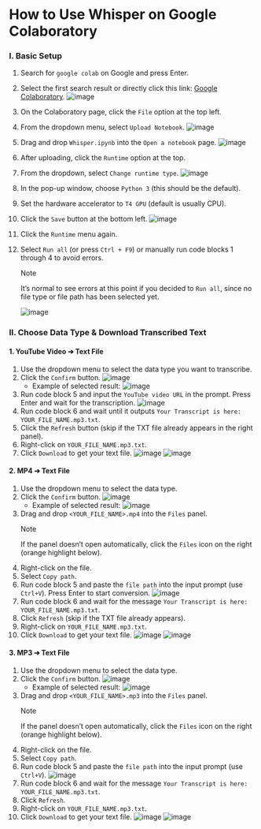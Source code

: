 # How to Use Whisper on Google Colaboratory

### I. Basic Setup
1. Search for `google colab` on Google and press Enter.
2. Select the first search result or directly click this link: [Google Colaboratory](https://colab.research.google.com).
    ![image](images\1_google_search.png)
3. On the Colaboratory page, click the `File` option at the top left.
4. From the dropdown menu, select `Upload Notebook`.
    ![image](images\2_upload_colab.png)
5. Drag and drop `Whisper.ipynb` into the `Open a notebook` page.
    ![image](images\3_drag_drop_ipynb.png)
6. After uploading, click the `Runtime` option at the top.
7. From the dropdown, select `Change runtime type`.
    ![image](images\4_change_runtype.png)
8. In the pop-up window, choose `Python 3` (this should be the default).
9. Set the hardware accelerator to `T4 GPU` (default is usually CPU).
10. Click the `Save` button at the bottom left.
    ![image](images\5_select_runtime.png)
11. Click the `Runtime` menu again.
12. Select `Run all` (or press `Ctrl + F9`) or manually run code blocks 1 through 4 to avoid errors.

    > [!NOTE]  
    > It’s normal to see errors at this point if you decided to `Run all`, since no file type or file path has been selected yet.

    ![image](images\6_run_all.png)

### II. Choose Data Type & Download Transcribed Text

#### 1. YouTube Video ➔ Text File
1. Use the dropdown menu to select the data type you want to transcribe.
2. Click the `Confirm` button.
    ![image](images\youtube_1.png)
    - Example of selected result:
        ![image](images\youtube_2.png)
3. Run code block 5 and input the `YouTube video URL` in the prompt. Press Enter and wait for the transcription.
    ![image](images\youtube_3.png)
4. Run code block 6 and wait until it outputs `Your Transcript is here: YOUR_FILE_NAME.mp3.txt`.
5. Click the `Refresh` button (skip if the TXT file already appears in the right panel).
6. Right-click on `YOUR_FILE_NAME.mp3.txt`.
7. Click `Download` to get your text file.
    ![image](images\youtube_4.png)
    ![image](images\youtube_5.png)

#### 2. MP4 ➔ Text File
1. Use the dropdown menu to select the data type.
2. Click the `Confirm` button.
    ![image](images\mp4_1.png)
    - Example of selected result:
        ![image](images\mp4_2.png)
3. Drag and drop `<YOUR_FILE_NAME>.mp4` into the `Files` panel.
    > [!NOTE]  
    > If the panel doesn’t open automatically, click the `Files` icon on the right (orange highlight below).
4. Right-click on the file.
5. Select `Copy path`.
6. Run code block 5 and paste the `file path` into the input prompt (use `Ctrl+V`). Press Enter to start conversion.
    ![image](images\mp4_3.png)
7. Run code block 6 and wait for the message `Your Transcript is here: YOUR_FILE_NAME.mp3.txt`.
8. Click `Refresh` (skip if the TXT file already appears).
9. Right-click on `YOUR_FILE_NAME.mp3.txt`.
10. Click `Download` to get your text file.
    ![image](images\mp4_4.png)
    ![image](images\mp4_5.png)

#### 3. MP3 ➔ Text File
1. Use the dropdown menu to select the data type.
2. Click the `Confirm` button.
    ![image](images\mp3_1.png)
    - Example of selected result:
        ![image](images\mp3_2.png)
3. Drag and drop `<YOUR_FILE_NAME>.mp3` into the `Files` panel.
    > [!NOTE]  
    > If the panel doesn’t open automatically, click the `Files` icon on the right (orange highlight below).
4. Right-click on the file.
5. Select `Copy path`.
6. Run code block 5 and paste the `file path` into the input prompt (use `Ctrl+V`).
    ![image](images\mp3_3.png)
7. Run code block 6 and wait for the message `Your Transcript is here: YOUR_FILE_NAME.mp3.txt`.
8. Click `Refresh`.
9. Right-click on `YOUR_FILE_NAME.mp3.txt`.
10. Click `Download` to get your text file.
    ![image](images\mp3_4.png)
    ![image](images\mp3_5.png)

